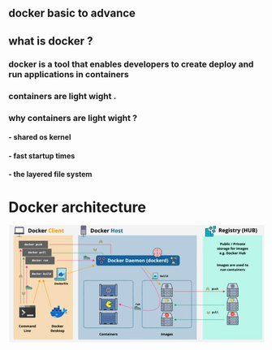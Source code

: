 ## docker basic to advance

## what is docker ?
### docker is a tool that enables developers to create deploy and run applications in containers
### containers are light wight .

### why containers are light wight ?
#### - shared os kernel  
#### - fast startup times 
#### - the layered file system


# Docker architecture 

![alt text](image.png)
